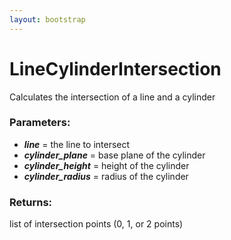 ```yaml
---
layout: bootstrap
---
```


# LineCylinderIntersection

Calculates the intersection of a line and a cylinder
          

### Parameters:

- ***line*** = the line to intersect
- ***cylinder_plane*** = base plane of the cylinder
- ***cylinder_height*** = height of the cylinder
- ***cylinder_radius*** = radius of the cylinder
        

### Returns:


list of intersection points (0, 1, or 2 points)
        


